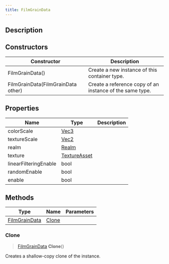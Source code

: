 ```yaml
---
title: FilmGrainData
---
```

## Description

## Constructors

| Constructor                        | Description                                              |
| ---------------------------------- | -------------------------------------------------------- |
| FilmGrainData()                    | Create a new instance of this container type.            |
| FilmGrainData(FilmGrainData other) | Create a reference copy of an instance of the same type. |

## Properties

| Name                  | Type                                             | Description |
| --------------------- | ------------------------------------------------ | ----------- |
| colorScale            | [Vec3](/vext/ref/shared/class/vec3)                |             |
| textureScale          | [Vec2](/vext/ref/shared/class/vec2)                |             |
| realm                 | [Realm](/vext/ref/fb/realm)               |             |
| texture               | [TextureAsset](/vext/ref/fb/textureasset) |             |
| linearFilteringEnable | bool                                             |             |
| randomEnable          | bool                                             |             |
| enable                | bool                                             |             |

## Methods

| Type                                                | Name            | Parameters |
| --------------------------------------------------- | --------------- | ---------- |
| [FilmGrainData](/vext/ref/client/class/filmgraindata) | [Clone](#clone) |            |

### Clone

> [FilmGrainData](/vext/ref/client/class/filmgraindata) **Clone**()

Creates a shallow-copy clone of the instance.
